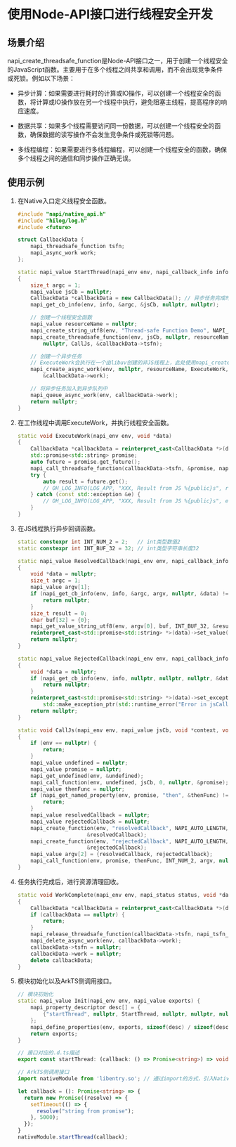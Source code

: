 # 使用Node-API接口进行线程安全开发


## 场景介绍

napi_create_threadsafe_function是Node-API接口之一，用于创建一个线程安全的JavaScript函数。主要用于在多个线程之间共享和调用，而不会出现竞争条件或死锁。例如以下场景：


- 异步计算：如果需要进行耗时的计算或IO操作，可以创建一个线程安全的函数，将计算或IO操作放在另一个线程中执行，避免阻塞主线程，提高程序的响应速度。

- 数据共享：如果多个线程需要访问同一份数据，可以创建一个线程安全的函数，确保数据的读写操作不会发生竞争条件或死锁等问题。

- 多线程编程：如果需要进行多线程编程，可以创建一个线程安全的函数，确保多个线程之间的通信和同步操作正确无误。


## 使用示例

1. 在Native入口定义线程安全函数。
   ```c++
   #include "napi/native_api.h"
   #include "hilog/log.h"
   #include <future>

   struct CallbackData {
       napi_threadsafe_function tsfn;
       napi_async_work work;
   };

   static napi_value StartThread(napi_env env, napi_callback_info info)
   {
       size_t argc = 1;
       napi_value jsCb = nullptr;
       CallbackData *callbackData = new CallbackData(); // 异步任务完成时释放
       napi_get_cb_info(env, info, &argc, &jsCb, nullptr, nullptr);

       // 创建一个线程安全函数
       napi_value resourceName = nullptr;
       napi_create_string_utf8(env, "Thread-safe Function Demo", NAPI_AUTO_LENGTH, &resourceName);
       napi_create_threadsafe_function(env, jsCb, nullptr, resourceName, 0, 1, nullptr, nullptr,
           nullptr, CallJs, &callbackData->tsfn);

       // 创建一个异步任务
       // ExecuteWork会执行在一个由libuv创建的非JS线程上，此处使用napi_create_async_work是为了模拟在非JS线程场景使用napi_call_threadsafe_function接口向JS线程提交任务
       napi_create_async_work(env, nullptr, resourceName, ExecuteWork, WorkComplete, callbackData,
           &callbackData->work);

       // 将异步任务加入到异步队列中
       napi_queue_async_work(env, callbackData->work);
       return nullptr;
   }
   ```
   <!-- @[napi_thread_safety_cpp](https://gitee.com/openharmony/applications_app_samples/blob/master/code/DocsSample/ArkTS/NodeAPI/NodeAPIClassicUseCases/NodeAPIApplicationScenario/entry/src/main/cpp/thread_safety.cpp) -->

2. 在工作线程中调用ExecuteWork，并执行线程安全函数。
   ```c++
   static void ExecuteWork(napi_env env, void *data)
   {
       CallbackData *callbackData = reinterpret_cast<CallbackData *>(data);
       std::promise<std::string> promise;
       auto future = promise.get_future();
       napi_call_threadsafe_function(callbackData->tsfn, &promise, napi_tsfn_nonblocking);
       try {
           auto result = future.get();
           // OH_LOG_INFO(LOG_APP, "XXX, Result from JS %{public}s", result.c_str());
       } catch (const std::exception &e) {
           // OH_LOG_INFO(LOG_APP, "XXX, Result from JS %{public}s", e.what());
       }
   }
   ```
   <!-- @[napi_thread_safety_cpp](https://gitee.com/openharmony/applications_app_samples/blob/master/code/DocsSample/ArkTS/NodeAPI/NodeAPIClassicUseCases/NodeAPIApplicationScenario/entry/src/main/cpp/thread_safety.cpp) -->

3. 在JS线程执行异步回调函数。
   ```c++
   static constexpr int INT_NUM_2 = 2;   // int类型数值2
   static constexpr int INT_BUF_32 = 32; // int类型字符串长度32

   static napi_value ResolvedCallback(napi_env env, napi_callback_info info)
   {
       void *data = nullptr;
       size_t argc = 1;
       napi_value argv[1];
       if (napi_get_cb_info(env, info, &argc, argv, nullptr, &data) != napi_ok) {
           return nullptr;
       }
       size_t result = 0;
       char buf[32] = {0};
       napi_get_value_string_utf8(env, argv[0], buf, INT_BUF_32, &result);
       reinterpret_cast<std::promise<std::string> *>(data)->set_value(std::string(buf));
       return nullptr;
   }

   static napi_value RejectedCallback(napi_env env, napi_callback_info info)
   {
       void *data = nullptr;
       if (napi_get_cb_info(env, info, nullptr, nullptr, nullptr, &data) != napi_ok) {
           return nullptr;
       }
       reinterpret_cast<std::promise<std::string> *>(data)->set_exception(
           std::make_exception_ptr(std::runtime_error("Error in jsCallback")));
       return nullptr;
   }

   static void CallJs(napi_env env, napi_value jsCb, void *context, void *data)
   {
       if (env == nullptr) {
           return;
       }
       napi_value undefined = nullptr;
       napi_value promise = nullptr;
       napi_get_undefined(env, &undefined);
       napi_call_function(env, undefined, jsCb, 0, nullptr, &promise);
       napi_value thenFunc = nullptr;
       if (napi_get_named_property(env, promise, "then", &thenFunc) != napi_ok) {
           return;
       }
       napi_value resolvedCallback = nullptr;
       napi_value rejectedCallback = nullptr;
       napi_create_function(env, "resolvedCallback", NAPI_AUTO_LENGTH, ResolvedCallback, data,
   					     &resolvedCallback);
       napi_create_function(env, "rejectedCallback", NAPI_AUTO_LENGTH, RejectedCallback, data,
   					     &rejectedCallback);
       napi_value argv[2] = {resolvedCallback, rejectedCallback};
       napi_call_function(env, promise, thenFunc, INT_NUM_2, argv, nullptr);
   }
   ```
   <!-- @[napi_thread_safety_cpp](https://gitee.com/openharmony/applications_app_samples/blob/master/code/DocsSample/ArkTS/NodeAPI/NodeAPIClassicUseCases/NodeAPIApplicationScenario/entry/src/main/cpp/thread_safety.cpp) -->

4. 任务执行完成后，进行资源清理回收。
   ```c++
   static void WorkComplete(napi_env env, napi_status status, void *data)
   {
       CallbackData *callbackData = reinterpret_cast<CallbackData *>(data);
       if (callbackData == nullptr) {
           return;
       }
       napi_release_threadsafe_function(callbackData->tsfn, napi_tsfn_release);
       napi_delete_async_work(env, callbackData->work);
       callbackData->tsfn = nullptr;
       callbackData->work = nullptr;
       delete callbackData;
   }
   ```
   <!-- @[napi_thread_safety_cpp](https://gitee.com/openharmony/applications_app_samples/blob/master/code/DocsSample/ArkTS/NodeAPI/NodeAPIClassicUseCases/NodeAPIApplicationScenario/entry/src/main/cpp/thread_safety.cpp) -->

5. 模块初始化以及ArkTS侧调用接口。
   ```c++
   // 模块初始化
   static napi_value Init(napi_env env, napi_value exports) {
       napi_property_descriptor desc[] = {
           {"startThread", nullptr, StartThread, nullptr, nullptr, nullptr, napi_default, nullptr},
       };
       napi_define_properties(env, exports, sizeof(desc) / sizeof(desc[0]), desc);
       return exports;
   }
   ```
   <!-- @[napi_thread_safety_cpp](https://gitee.com/openharmony/applications_app_samples/blob/master/code/DocsSample/ArkTS/NodeAPI/NodeAPIClassicUseCases/NodeAPIApplicationScenario/entry/src/main/cpp/thread_safety.cpp) -->

   ``` ts
   // 接口对应的.d.ts描述
   export const startThread: (callback: () => Promise<string>) => void;
   ```
   <!-- @[napi_thread_safety_dts](https://gitee.com/openharmony/applications_app_samples/blob/master/code/DocsSample/ArkTS/NodeAPI/NodeAPIClassicUseCases/NodeAPIApplicationScenario/entry/src/main/cpp/types/libentry1/Index.d.ts) -->

   ``` ts
   // ArkTS侧调用接口
   import nativeModule from 'libentry.so'; // 通过import的方式，引入Native能力

   let callback = (): Promise<string> => {
     return new Promise((resolve) => {
       setTimeout(() => {
         resolve("string from promise");
       }, 5000);
     });
   }
   nativeModule.startThread(callback);
   ```
   <!-- @[napi_thread_safety_ets](https://gitee.com/openharmony/applications_app_samples/blob/master/code/DocsSample/ArkTS/NodeAPI/NodeAPIClassicUseCases/NodeAPIApplicationScenario/entry/src/main/ets/pages/Index.ets) -->
